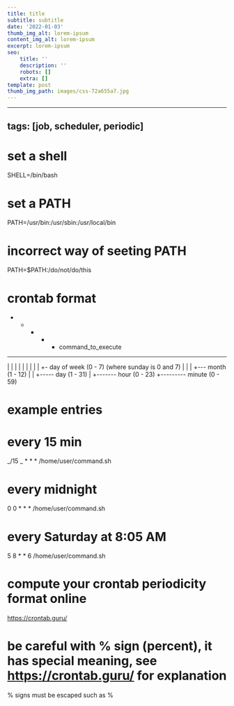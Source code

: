 ```yaml
---
title: title
subtitle: subtitle
date: '2022-01-03'
thumb_img_alt: lorem-ipsum
content_img_alt: lorem-ipsum
excerpt: lorem-ipsum
seo:
    title: ''
    description: ''
    robots: []
    extra: []
template: post
thumb_img_path: images/css-72a655a7.jpg
---
```


---

## tags: [job, scheduler, periodic]

# set a shell

SHELL=/bin/bash

# set a PATH

PATH=/usr/bin:/usr/sbin:/usr/local/bin

# incorrect way of seeting PATH

PATH=$PATH:/do/not/do/this

# crontab format

- -   -   -   -   command_to_execute

---

| | | | |
| | | | +- day of week (0 - 7) (where sunday is 0 and 7)
| | | +--- month (1 - 12)
| | +----- day (1 - 31)
| +------- hour (0 - 23)
+--------- minute (0 - 59)

# example entries

# every 15 min

_/15 _ \* \* \* /home/user/command.sh

# every midnight

0 0 \* \* \* /home/user/command.sh

# every Saturday at 8:05 AM

5 8 \* \* 6 /home/user/command.sh

# compute your crontab periodicity format online

https://crontab.guru/

# be careful with % sign (percent), it has special meaning, see https://crontab.guru/ for explanation

% signs must be escaped such as \%
